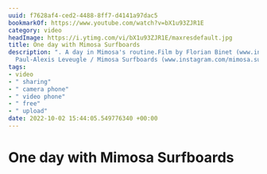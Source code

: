 ```yaml
---
uuid: f7628af4-ced2-4488-8ff7-d4141a97dac5
bookmarkOf: https://www.youtube.com/watch?v=bX1u93ZJR1E
category: video
headImage: https://i.ytimg.com/vi/bX1u93ZJR1E/maxresdefault.jpg
title: One day with Mimosa Surfboards
description: ". A day in Mimosa's routine.Film by Florian Binet (www.instagram.com/flow_flotte)With
  Paul-Alexis Leveugle / Mimosa Surfboards (www.instagram.com/mimosa.surf..."
tags:
- video
- " sharing"
- " camera phone"
- " video phone"
- " free"
- " upload"
date: 2022-10-02 15:44:05.549776340 +00:00
---
```

# One day with Mimosa Surfboards

